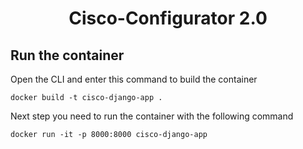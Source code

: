 <div align="center">

# Cisco-Configurator 2.0

</div>

## Run the container

Open the CLI and enter this command to build the container
```docker
docker build -t cisco-django-app .
```
Next step you need to run the container with the following command
```docker
docker run -it -p 8000:8000 cisco-django-app
```
